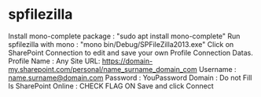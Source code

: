 # spfilezilla

Install mono-complete package : "sudo apt install mono-complete"
Run spfilezilla with mono : "mono bin/Debug/SPFileZilla2013.exe"
Click on SharePoint Connection to edit and save your own Profile Connection Datas.
  Profile Name : Any
  Site URL: https://domain-my.sharepoint.com/personal/name_surname_domain_com
  Username : name.surname@domain.com
  Password : YouPassword
  Domain : Do not Fill
  Is SharePoint Online : CHECK FLAG ON
Save and click Connect
